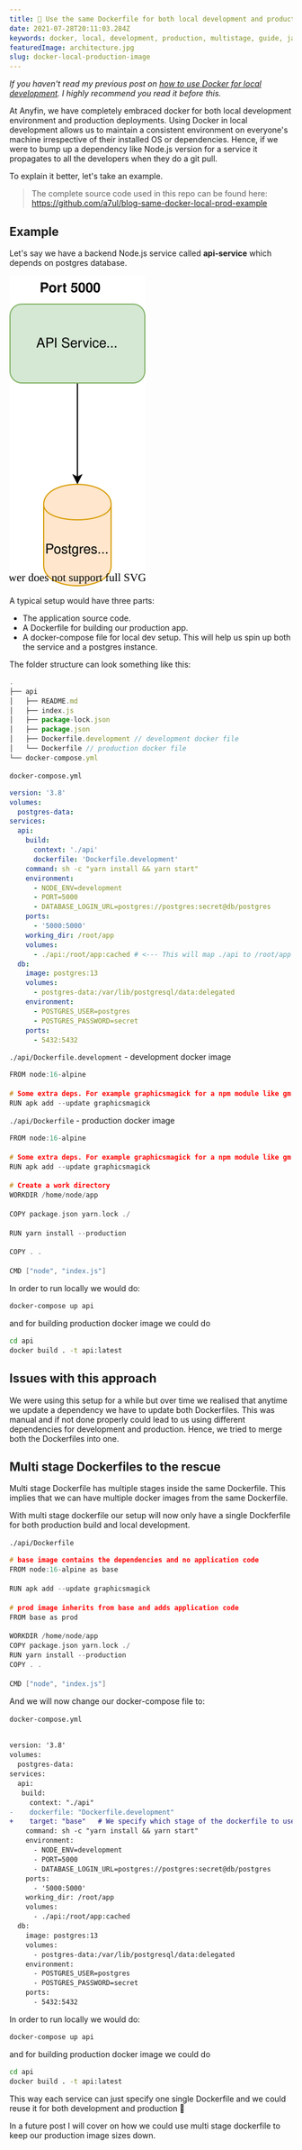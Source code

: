 ```yaml
---
title: 🐳 Use the same Dockerfile for both local development and production with multi-stage builds
date: 2021-07-28T20:11:03.284Z
keywords: docker, local, development, production, multistage, guide, javascript
featuredImage: architecture.jpg
slug: docker-local-production-image
---
```


_If you haven't read my previous post on [how to use Docker for local development](/docker-local-environment/). I highly recommend you read it before this._

At Anyfin, we have completely embraced docker for both local development environment and production deployments. Using Docker in local development allows us to maintain a consistent environment on everyone's machine irrespective of their installed OS or dependencies. Hence, if we were to bump up a dependency like Node.js version for a service it propagates to all the developers when they do a git pull.

To explain it better, let's take an example.

> The complete source code used in this repo can be found here: https://github.com/a7ul/blog-same-docker-local-prod-example

## Example

Let's say we have a backend Node.js service called **api-service** which depends on postgres database.

![example architecture](./architecture.svg)

A typical setup would have three parts:

- The application source code.
- A Dockerfile for building our production app.
- A docker-compose file for local dev setup. This will help us spin up both the service and a postgres instance.

The folder structure can look something like this:

```js
.
├── api
│   ├── README.md
│   ├── index.js
│   ├── package-lock.json
│   ├── package.json
│   ├── Dockerfile.development // development docker file
│   └── Dockerfile // production docker file
└── docker-compose.yml

```

`docker-compose.yml`

```yml
version: '3.8'
volumes:
  postgres-data:
services:
  api:
    build:
      context: './api'
      dockerfile: 'Dockerfile.development'
    command: sh -c "yarn install && yarn start"
    environment:
      - NODE_ENV=development
      - PORT=5000
      - DATABASE_LOGIN_URL=postgres://postgres:secret@db/postgres
    ports:
      - '5000:5000'
    working_dir: /root/app
    volumes:
      - ./api:/root/app:cached # <--- This will map ./api to /root/app inside the container.
  db:
    image: postgres:13
    volumes:
      - postgres-data:/var/lib/postgresql/data:delegated
    environment:
      - POSTGRES_USER=postgres
      - POSTGRES_PASSWORD=secret
    ports:
      - 5432:5432
```

`./api/Dockerfile.development` - development docker image

```c
FROM node:16-alpine

# Some extra deps. For example graphicsmagick for a npm module like gm
RUN apk add --update graphicsmagick

```

`./api/Dockerfile` - production docker image

```c
FROM node:16-alpine

# Some extra deps. For example graphicsmagick for a npm module like gm
RUN apk add --update graphicsmagick

# Create a work directory
WORKDIR /home/node/app

COPY package.json yarn.lock ./

RUN yarn install --production

COPY . .

CMD ["node", "index.js"]
```

In order to run locally we would do:

```sh
docker-compose up api
```

and for building production docker image we could do

```sh
cd api
docker build . -t api:latest
```

## Issues with this approach

We were using this setup for a while but over time we realised that anytime we update a dependency we have to update both Dockerfiles.
This was manual and if not done properly could lead to us using different dependencies for development and production.
Hence, we tried to merge both the Dockerfiles into one.

## Multi stage Dockerfiles to the rescue

Multi stage Dockerfile has multiple stages inside the same Dockerfile. This implies that we can have multiple docker images from the same Dockerfile.

With multi stage dockerfile our setup will now only have a single Dockferfile for both production build and local development.

`./api/Dockerfile`

```c
# base image contains the dependencies and no application code
FROM node:16-alpine as base

RUN apk add --update graphicsmagick

# prod image inherits from base and adds application code
FROM base as prod

WORKDIR /home/node/app
COPY package.json yarn.lock ./
RUN yarn install --production
COPY . .

CMD ["node", "index.js"]

```

And we will now change our docker-compose file to:

`docker-compose.yml`

```diff

version: '3.8'
volumes:
  postgres-data:
services:
  api:
   build:
     context: "./api"
-    dockerfile: "Dockerfile.development"
+    target: "base"   # We specify which stage of the dockerfile to use
    command: sh -c "yarn install && yarn start"
    environment:
      - NODE_ENV=development
      - PORT=5000
      - DATABASE_LOGIN_URL=postgres://postgres:secret@db/postgres
    ports:
      - '5000:5000'
    working_dir: /root/app
    volumes:
      - ./api:/root/app:cached
  db:
    image: postgres:13
    volumes:
      - postgres-data:/var/lib/postgresql/data:delegated
    environment:
      - POSTGRES_USER=postgres
      - POSTGRES_PASSWORD=secret
    ports:
      - 5432:5432

```

In order to run locally we would do:

```sh
docker-compose up api
```

and for building production docker image we could do

```sh
cd api
docker build . -t api:latest
```

This way each service can just specify one single Dockerfile and we could reuse it for both development and production 🚀

In a future post I will cover on how we could use multi stage dockerfile to keep our production image sizes down.
